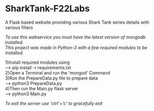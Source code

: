 # SharkTank-F22Labs
A Flask based website providing various Shark Tank series details with various filters

*To use this webservice you must have the latest version of mongodb installed.*<br>
*This project was made in Python-3 with a few required modules to be installed.*


1)Install required modules using <br>
--> pip install -r requirements.txt <br>
2)Open a Terminal and run the 'mongod' Command <br>
3)Run the PrepareData.py file to prepare data <br>
--> python3 PrepareData.py <br>
4)Then run the Main.py flask server <br>
--> python3 Main.py <br>

*To exit the server use 'ctrl'+'c' to gracefully exit* <br>

